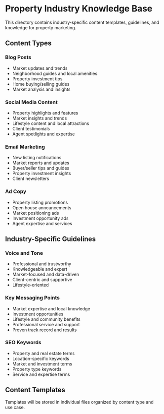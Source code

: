 # Property Industry Knowledge Base

This directory contains industry-specific content templates, guidelines, and knowledge for property marketing.

## Content Types

### Blog Posts
- Market updates and trends
- Neighborhood guides and local amenities
- Property investment tips
- Home buying/selling guides
- Market analysis and insights

### Social Media Content
- Property highlights and features
- Market insights and trends
- Lifestyle content and local attractions
- Client testimonials
- Agent spotlights and expertise

### Email Marketing
- New listing notifications
- Market reports and updates
- Buyer/seller tips and guides
- Property investment insights
- Client newsletters

### Ad Copy
- Property listing promotions
- Open house announcements
- Market positioning ads
- Investment opportunity ads
- Agent expertise and services

## Industry-Specific Guidelines

### Voice and Tone
- Professional and trustworthy
- Knowledgeable and expert
- Market-focused and data-driven
- Client-centric and supportive
- Lifestyle-oriented

### Key Messaging Points
- Market expertise and local knowledge
- Investment opportunities
- Lifestyle and community benefits
- Professional service and support
- Proven track record and results

### SEO Keywords
- Property and real estate terms
- Location-specific keywords
- Market and investment terms
- Property type keywords
- Service and expertise terms

## Content Templates

Templates will be stored in individual files organized by content type and use case.
